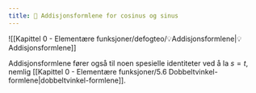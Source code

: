 ```yaml
---
title: 📄 Addisjonsformlene for cosinus og sinus
---
```

![[Kapittel 0 - Elementære funksjoner/defogteo/💡Addisjonsformlene|💡Addisjonsformlene]]

Addisjonsformlene fører også til noen spesielle identiteter ved å la $s = t$, nemlig [[Kapittel 0 - Elementære funksjoner/5.6 Dobbeltvinkel-formlene|dobbeltvinkel-formlene]].